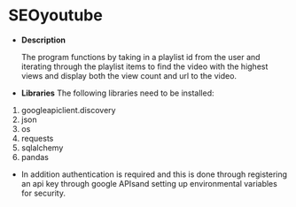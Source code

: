 # SEOyoutube

* **Description**

  The program functions by taking in a playlist id from the user and iterating through the playlist items to find the video with the highest views and display both the view count and url to the video.

* **Libraries** 
  The following libraries need to be installed:

 1. googleapiclient.discovery
 2. json
 3. os
 4. requests
 5. sqlalchemy 
 6. pandas 

*    In addition authentication is required and this is done through registering an api key through google APIsand setting up environmental variables for security.